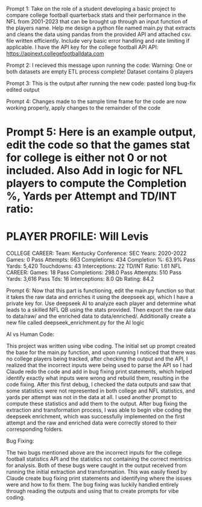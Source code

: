 Prompt 1: Take on the role of a student developing a basic project to compare college football quarterback stats and their performance in the NFL from 2001-2023 that can be brought up through an input function of the players name. Help me design a python file named main.py that extracts and cleans the data using pandas from the provided API and attached csv. file written efficiently. Include very basic error handling and rate limiting if applicable. I have the API key for the college football API API: https://apinext.collegefootballdata.com

Prompt 2: I recieved this message upon running the code: Warning: One or both datasets are empty
ETL process complete! Dataset contains 0 players

Prompt 3: This is the output after running the new code: 
pasted long bug-fix edited output

Prompt 4: Changes made to the sample time frame for the code are now working properly, apply changes to the remainder of the code

Prompt 5: Here is an example output, edit the code so that the games stat for college is either not 0 or not included. Also Add in logic for NFL players to compute the Completion %, Yards per Attempt and TD/INT ratio:
============================================================
PLAYER PROFILE: Will Levis
============================================================
COLLEGE CAREER:
  Team: Kentucky
  Conference: SEC
  Years: 2020-2022
  Games: 0
  Pass Attempts: 663
  Completions: 434
  Completion %: 63.9%
  Pass Yards: 5,420
  Touchdowns: 43
  Interceptions: 22
  TD/INT Ratio: 1.61
NFL CAREER:
  Games: 18
  Pass Completions: 298.0
  Pass Attempts: 510
  Pass Yards: 3,616
  Pass Tds: 16
  Interceptions: 8.0
  Qb Rating: 84.2

  Prompt 6: Now that this part is functioning, edit the main.py function so that it takes the raw data and enriches it using the deepseek api, which I have a private key for. Use deepseek AI to analyze each player and determine what leads to a skilled NFL QB using the stats provided. Then export the raw data to data/raw/ and the enriched data to data/enriched/. Additionally create a new file called deepseek_enrichment.py for the AI logic

AI vs Human Code:

This project was written using vibe coding. The initial set up prompt created the base for the main.py function, and upon running I noticed that there was no college players being tracked, after checking the output and the API, I realized that the incorrect inputs were being used to parse the API so I had Claude redo the code and add in bug fixing print statements, which helped identify exactly what inputs were wrong and rebuild them, resulting in the code fixing. After this first debug, I checked the data outputs and saw that some statistics were not represented in both college and NFL statistics, and yards per attempt was not in the data at all. I used another prompt to compute these statistics and add them to the output. After bug fixing the extraction and transformation process, I was able to begin vibe coding the deepseek enrichment, which was successfully implemented on the first attempt and the raw and enriched data were correctly stored to their corresponding folders.

Bug Fixing:

The two bugs mentioned above are the incorrect inputs for the college football statistics API and the statistics not containing the correct mentrics for analysis. Both of these bugs were caught in the output received from running the initial extraction and transformation. This was easily fixed by Claude create bug fixing print statements and identifying where the issues were and how to fix them. The bug fixing was luckily handled entirely through reading the outputs and using that to create prompts for vibe coding.
